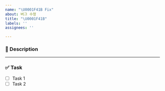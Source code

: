 ```yaml
---
name: "\U0001F41B Fix"
about: 버그 수정
title: "\U0001F41B"
labels: ''
assignees: ''

---
```


### 📌 Description


---

### ✅ Task
- [ ] Task 1
- [ ] Task 2